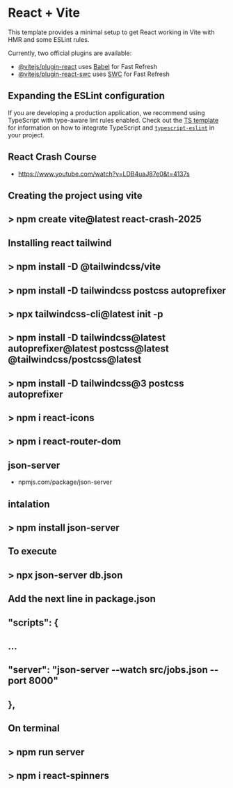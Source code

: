 # React + Vite

This template provides a minimal setup to get React working in Vite with HMR and some ESLint rules.

Currently, two official plugins are available:

- [@vitejs/plugin-react](https://github.com/vitejs/vite-plugin-react/blob/main/packages/plugin-react) uses [Babel](https://babeljs.io/) for Fast Refresh
- [@vitejs/plugin-react-swc](https://github.com/vitejs/vite-plugin-react/blob/main/packages/plugin-react-swc) uses [SWC](https://swc.rs/) for Fast Refresh

## Expanding the ESLint configuration

If you are developing a production application, we recommend using TypeScript with type-aware lint rules enabled. Check out the [TS template](https://github.com/vitejs/vite/tree/main/packages/create-vite/template-react-ts) for information on how to integrate TypeScript and [`typescript-eslint`](https://typescript-eslint.io) in your project.

## React Crash Course
- https://www.youtube.com/watch?v=LDB4uaJ87e0&t=4137s

## Creating the project using vite
## > npm create vite@latest react-crash-2025

## Installing react tailwind
## > npm install -D @tailwindcss/vite
## > npm install -D tailwindcss postcss autoprefixer
## > npx tailwindcss-cli@latest init -p

## > npm install -D tailwindcss@latest autoprefixer@latest postcss@latest @tailwindcss/postcss@latest

## > npm install -D tailwindcss@3 postcss autoprefixer

## > npm i react-icons
## > npm i react-router-dom

## json-server
- npmjs.com/package/json-server
## intalation
## > npm install json-server

## To execute
## > npx json-server db.json

## Add the next line in package.json
## "scripts": {
## 		...
##  	"server": "json-server --watch src/jobs.json --port 8000"
##  },

## On terminal
## > npm run server

## > npm i react-spinners